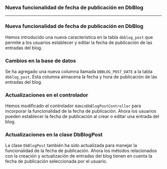 ### **Nueva funcionalidad de fecha de publicación en DbBlog**

---

### Nueva funcionalidad de fecha de publicación en DbBlog

Hemos introducido una nueva característica en la tabla `dbblog_post` que permite a los usuarios establecer y editar la fecha de publicación de las entradas del blog. 

### Cambios en la base de datos

Se ha agregado una nueva columna llamada `DBBLOG_POST_DATE` a la tabla `dbblog_post`. Esta columna almacena la fecha y hora de publicación de las entradas del blog.

### Actualizaciones en el controlador

Hemos modificado el controlador `AdminDbBlogPostController` para incorporar la funcionalidad de la fecha de publicación. Ahora los usuarios pueden establecer la fecha de publicación al crear o editar una entrada del blog.

### Actualizaciones en la clase DbBlogPost

La clase `DbBlogPost` también ha sido actualizada para manejar la funcionalidad de la fecha de publicación. Ahora los métodos relacionados con la creación y actualización de entradas del blog tienen en cuenta la fecha de publicación seleccionada por el usuario.
